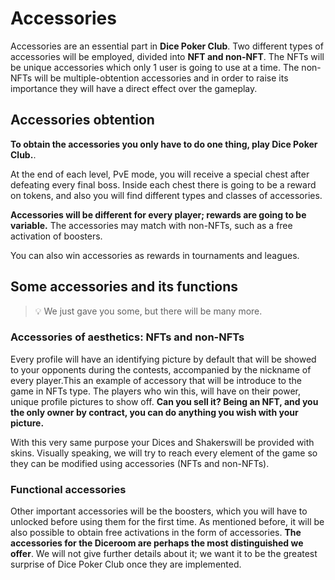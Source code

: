 # Accessories

Accessories are an essential part in **Dice Poker Club**. Two different types of accessories will be employed, divided into **NFT and non-NFT**.
The NFTs will be unique accessories which only 1 user is going to use at a time.
The non-NFTs will be multiple-obtention accessories and in order to raise its importance they will have a direct effect over the gameplay.

## Accessories obtention

**To obtain the accessories you only have to do one thing, play Dice Poker Club.**. 

At the end of each level, PvE mode, you will receive a special chest after defeating every final boss. Inside each chest there is going to be a reward on tokens, and also you will find different types and classes of accessories.

**Accessories will be different for every player; rewards are going to be variable.** The accessories may match with non-NFTs, such as a free activation of boosters.

You can also win accessories as rewards in tournaments and leagues.
## Some accessories and its functions 

>💡 We just gave you some, but there will be many more. 

### Accessories of aesthetics: NFTs and non-NFTs

Every profile will have an identifying picture by default that will be showed to your opponents during the contests, accompanied by the nickname of every player.This an example of accessory that will be introduce to the game in NFTs type. The players who win this, will have on their power, unique profile pictures to show off. **Can you sell it? Being an NFT, and you the only owner by contract, you can do anything you wish with your picture.**

With this very same purpose your Dices and Shakerswill be provided with skins. Visually speaking, we will try to reach every element of the game so they can be modified using accessories (NFTs and non-NFTs). 

### Functional accessories

Other important accessories will be the boosters, which you will have to unlocked before using them for the first time. As mentioned before, it will be also possible to obtain free activations in the form of accessories.
**The accessories for the Diceroom are perhaps the most distinguished we offer**. We will not give further details about it; we want it to be the greatest surprise of Dice Poker Club once they are implemented.
